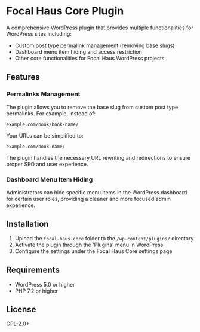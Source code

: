 # Focal Haus Core Plugin

A comprehensive WordPress plugin that provides multiple functionalities for WordPress sites including:

- Custom post type permalink management (removing base slugs)
- Dashboard menu item hiding and access restriction
- Other core functionalities for Focal Haus WordPress projects

## Features

### Permalinks Management

The plugin allows you to remove the base slug from custom post type permalinks. For example, instead of:
```
example.com/book/book-name/
```

Your URLs can be simplified to:
```
example.com/book-name/
```

The plugin handles the necessary URL rewriting and redirections to ensure proper SEO and user experience.

### Dashboard Menu Item Hiding

Administrators can hide specific menu items in the WordPress dashboard for certain user roles, providing a cleaner and more focused admin experience.

## Installation

1. Upload the `focal-haus-core` folder to the `/wp-content/plugins/` directory
2. Activate the plugin through the 'Plugins' menu in WordPress
3. Configure the settings under the Focal Haus Core settings page

## Requirements

- WordPress 5.0 or higher
- PHP 7.2 or higher

## License

GPL-2.0+
